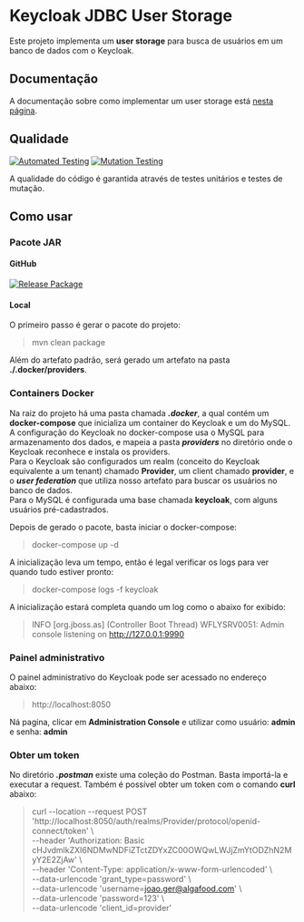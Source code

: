 # Keycloak JDBC User Storage

Este projeto implementa um __user storage__ para busca de usuários em um banco de dados com o Keycloak.

## Documentação

A documentação sobre como implementar um user storage está [nesta página](https://www.keycloak.org/docs/latest/server_development/#_user-storage-spi).

## Qualidade

[![Automated Testing](https://github.com/paulosalonso/jdbc-keycloak-user-storage/actions/workflows/automated-testing.yml/badge.svg)](https://github.com/paulosalonso/jdbc-keycloak-user-storage/actions/workflows/automated-testing.yml) [![Mutation Testing](https://github.com/paulosalonso/jdbc-keycloak-user-storage/actions/workflows/mutation-testing.yml/badge.svg)](https://github.com/paulosalonso/jdbc-keycloak-user-storage/actions/workflows/mutation-testing.yml)

A qualidade do código é garantida através de testes unitários e testes de mutação.

## Como usar

### Pacote JAR

#### GitHub

[![Release Package](https://github.com/paulosalonso/jdbc-keycloak-user-storage/actions/workflows/publish-package.yml/badge.svg?branch=1.0.0)](https://github.com/paulosalonso/jdbc-keycloak-user-storage/actions/workflows/publish-package.yml)

#### Local

O primeiro passo é gerar o pacote do projeto:

> mvn clean package

Além do artefato padrão, será gerado um artefato na pasta __./.docker/providers__.

### Containers Docker

Na raiz do projeto há uma pasta chamada __*.docker*__, a qual contém um __docker-compose__ que inicializa um container do Keycloak e um do MySQL.  
A configuração do Keycloak no docker-compose usa o MySQL para armazenamento dos dados, e mapeia a pasta __*providers*__ no diretório onde o Keycloak reconhece e instala os providers.  
Para o Keycloak são configurados um realm (conceito do Keycloak equivalente a um tenant) chamado __Provider__, um client chamado __provider__, e o __*user federation*__ que utiliza nosso artefato para buscar os usuários no banco de dados.  
Para o MySQL é configurada uma base chamada __keycloak__, com alguns usuários pré-cadastrados.

Depois de gerado o pacote, basta iniciar o docker-compose:

> docker-compose up -d

A inicialização leva um tempo, então é legal verificar os logs para ver quando tudo estiver pronto:

> docker-compose logs -f keycloak

A inicialização estará completa quando um log como o abaixo for exibido:

> INFO  [org.jboss.as] (Controller Boot Thread) WFLYSRV0051: Admin console listening on http://127.0.0.1:9990

### Painel administrativo

O painel administrativo do Keycloak pode ser acessado no endereço abaixo:

> http://localhost:8050

Ná pagina, clicar em __Administration Console__ e utilizar como usuário: __admin__ e senha: __admin__

### Obter um token

No diretório __*.postman*__ existe uma coleção do Postman. Basta importá-la e executar a request. Também é possível obter um token com o comando __curl__ abaixo:

> curl --location --request POST 'http://localhost:8050/auth/realms/Provider/protocol/openid-connect/token' \\ \
> --header 'Authorization: Basic cHJvdmlkZXI6NDMwNDFiZTctZDYxZC00OWQwLWJjZmYtODZhN2MyY2E2ZjAw' \\ \
> --header 'Content-Type: application/x-www-form-urlencoded' \\ \
> --data-urlencode 'grant_type=password' \\ \
> --data-urlencode 'username=joao.ger@algafood.com' \\ \
> --data-urlencode 'password=123' \\ \
> --data-urlencode 'client_id=provider'
